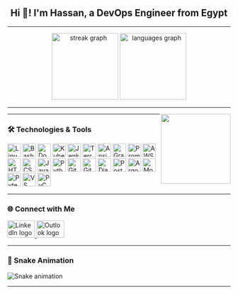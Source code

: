<h2 align="center">Hi 👋! I'm Hassan, a DevOps Engineer from Egypt</h2>

---

<div align="center">
  <img src="https://streak-stats.demolab.com?user=HassanAmohamed&locale=en&mode=daily&theme=dracula&hide_border=false&border_radius=5" height="150" alt="streak graph" />
  <img src="https://github-readme-stats.vercel.app/api/top-langs?username=HassanAmohamed&locale=en&hide_title=false&layout=compact&card_width=320&langs_count=5&theme=dracula&hide_border=false" height="150" alt="languages graph" />
</div>

---

<img align="right" height="157" src="https://www.fortra.com/sites/default/files/2022-07/am-what-is-intelligent-process-automation-blog-header-2000x1000.jpeg" />

---

### 🛠️ Technologies & Tools

<div align="left">
  <img src="https://cdn.jsdelivr.net/gh/devicons/devicon/icons/linux/linux-original.svg" height="30" alt="Linux logo" />
  <img src="https://cdn.jsdelivr.net/gh/devicons/devicon/icons/bash/bash-original.svg" height="30" alt="Bash logo" />
  <img src="https://cdn.jsdelivr.net/gh/devicons/devicon/icons/docker/docker-original.svg" height="30" alt="Docker logo" />
  <img src="https://cdn.jsdelivr.net/gh/devicons/devicon/icons/kubernetes/kubernetes-plain.svg" height="30" alt="Kubernetes logo" />
  <img src="https://cdn.jsdelivr.net/gh/devicons/devicon/icons/jenkins/jenkins-line.svg" height="30" alt="Jenkins logo" />
  <img src="https://cdn.jsdelivr.net/gh/devicons/devicon/icons/terraform/terraform-original.svg" height="30" alt="Terraform logo" />
  <img src="https://cdn.jsdelivr.net/gh/devicons/devicon/icons/ansible/ansible-original.svg" height="30" alt="Ansible logo" />
  <img src="https://cdn.jsdelivr.net/gh/devicons/devicon/icons/grafana/grafana-original.svg" height="30" alt="Grafana logo" />
  <img src="https://cdn.jsdelivr.net/gh/devicons/devicon/icons/prometheus/prometheus-original.svg" height="30" alt="Prometheus logo" />
  <img src="https://cdn.jsdelivr.net/gh/devicons/devicon/icons/amazonwebservices/amazonwebservices-line-wordmark.svg" height="30" alt="AWS logo" />
  <img src="https://cdn.jsdelivr.net/gh/devicons/devicon/icons/html5/html5-original.svg" height="30" alt="HTML5 logo" />
  <img src="https://cdn.jsdelivr.net/gh/devicons/devicon/icons/css3/css3-original.svg" height="30" alt="CSS3 logo" />
  <img src="https://cdn.jsdelivr.net/gh/devicons/devicon/icons/javascript/javascript-original.svg" height="30" alt="JavaScript logo" />
  <img src="https://cdn.jsdelivr.net/gh/devicons/devicon/icons/python/python-original.svg" height="30" alt="Python logo" />
  <img src="https://cdn.jsdelivr.net/gh/devicons/devicon/icons/git/git-original.svg" height="30" alt="Git logo" />
  <img src="https://cdn.jsdelivr.net/gh/devicons/devicon/icons/github/github-original.svg" height="30" alt="GitHub logo" />
  <img src="https://cdn.jsdelivr.net/gh/devicons/devicon/icons/django/django-plain.svg" height="30" alt="Django logo" />
  <img src="https://cdn.jsdelivr.net/gh/devicons/devicon/icons/postgresql/postgresql-original.svg" height="30" alt="PostgreSQL logo" />
  <img src="https://cdn.jsdelivr.net/gh/devicons/devicon/icons/argocd/argocd-original.svg" height="30" alt="ArgoCD logo" />
  <img src="https://cdn.jsdelivr.net/gh/devicons/devicon/icons/mongodb/mongodb-original.svg" height="30" alt="MongoDB logo" />
  <img src="https://cdn.jsdelivr.net/gh/devicons/devicon/icons/pytest/pytest-original.svg" height="30" alt="Pytest logo" />
  <img src="https://cdn.jsdelivr.net/gh/devicons/devicon/icons/vscode/vscode-original.svg" height="30" alt="VS Code logo" />
  <img src="https://cdn.jsdelivr.net/gh/devicons/devicon/icons/pycharm/pycharm-original.svg" height="30" alt="PyCharm logo" />
</div>

---

### 🌐 Connect with Me

<div align="left">
  <a href="https://www.linkedin.com/in/hassanahmedmohamed/" target="_blank">
    <img src="https://raw.githubusercontent.com/maurodesouza/profile-readme-generator/master/src/assets/icons/social/linkedin/default.svg" width="62" height="39" alt="LinkedIn logo" />
  </a>
  <a href="mailto:javed@jenkins.stratos.xfusioncorp.com" target="_blank">
    <img src="https://raw.githubusercontent.com/maurodesouza/profile-readme-generator/master/src/assets/icons/social/microsoft-outlook/default.svg" width="62" height="39" alt="Outlook logo" />
  </a>
</div>

---

### 🐍 Snake Animation

<img src="https://raw.githubusercontent.com/HassanAmohamed/HassanAmohamed/output/snake.svg" alt="Snake animation" />

---
